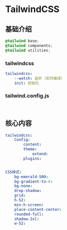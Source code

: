 # TailwindCSS

## 基础介绍


```css
@tailwind base;
@tailwind components;
@tailwind utilities;


```

### tailwindcss

```yaml
tailwindcss:
    --watch: 监听（实时编译）
    init: 初始化
```





### tailwind.config.js

```javascript
 
```









## 核心内容

```yaml
tailwindcss:
    Config:
        content:
        theme:
            extend:
        plugins:


CSS样式:
    bg-emerald-500:
    bg-gradient-to-r:
    bg-none:
    drop-shadow:
    grid:
    h-52:
    min-h-screen:
    place-content-center:
    rounded-full:
    shadow-2xl:
    w-52:

```


